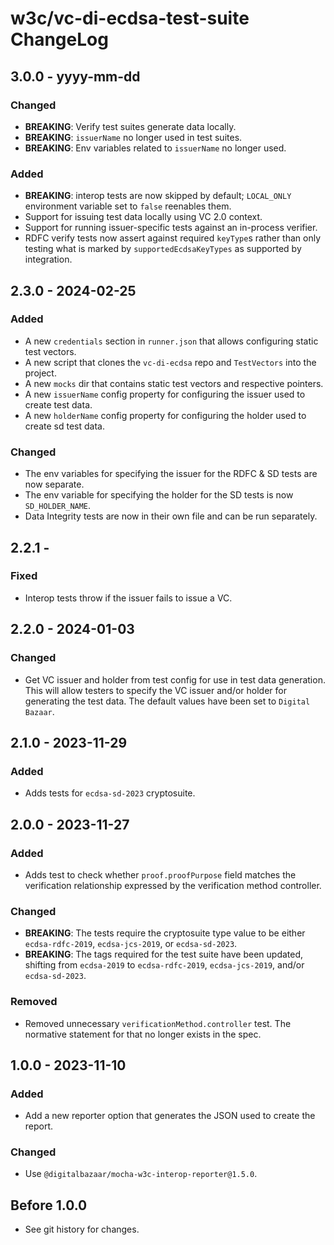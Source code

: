 <!--
Copyright 2023 Digital Bazaar, Inc.

SPDX-License-Identifier: BSD-3-Clause
-->

# w3c/vc-di-ecdsa-test-suite  ChangeLog

## 3.0.0 - yyyy-mm-dd

### Changed
- **BREAKING**: Verify test suites generate data locally.
- **BREAKING**: `issuerName` no longer used in test suites.
- **BREAKING**: Env variables related to `issuerName` no longer used.

### Added
- **BREAKING**: interop tests are now skipped by default; `LOCAL_ONLY` environment variable set to `false` reenables them.
- Support for issuing test data locally using VC 2.0 context.
- Support for running issuer-specific tests against an in-process verifier.
- RDFC verify tests now assert against required `keyType`s rather
than only testing what is marked by `supportedEcdsaKeyTypes` as
supported by integration.

## 2.3.0 - 2024-02-25

### Added
- A new `credentials` section in `runner.json` that allows configuring static test vectors.
- A new script that clones the `vc-di-ecdsa` repo and `TestVectors` into the project.
- A new `mocks` dir that contains static test vectors and respective pointers.
- A new `issuerName` config property for configuring the issuer used to create test data.
- A new `holderName` config property for configuring the holder used to create sd test data.

### Changed
- The env variables for specifying the issuer for the RDFC & SD tests are now separate.
- The env variable for specifying the holder for the SD tests is now `SD_HOLDER_NAME`.
- Data Integrity tests are now in their own file and can be run separately.

## 2.2.1 -

### Fixed
- Interop tests throw if the issuer fails to issue a VC.

## 2.2.0 - 2024-01-03

### Changed
- Get VC issuer and holder from test config for use in test data generation.
  This will allow testers to specify the VC issuer and/or holder for
  generating the test data. The default values have been set to
  `Digital Bazaar`.

## 2.1.0 - 2023-11-29

### Added
- Adds tests for `ecdsa-sd-2023` cryptosuite.

## 2.0.0 - 2023-11-27

### Added
- Adds test to check whether `proof.proofPurpose` field matches the verification
  relationship expressed by the verification method controller.

### Changed
- **BREAKING**: The tests require the cryptosuite type value to be either
  `ecdsa-rdfc-2019`, `ecdsa-jcs-2019`, or `ecdsa-sd-2023`.
- **BREAKING**: The tags required for the test suite have been updated, shifting
  from `ecdsa-2019` to `ecdsa-rdfc-2019`, `ecdsa-jcs-2019`, and/or
  `ecdsa-sd-2023`.

### Removed
- Removed unnecessary `verificationMethod.controller` test. The normative
  statement for that no longer exists in the spec.

## 1.0.0 - 2023-11-10

### Added
- Add a new reporter option that generates the JSON used to create the report.

### Changed
- Use `@digitalbazaar/mocha-w3c-interop-reporter@1.5.0`.

## Before 1.0.0

- See git history for changes.

